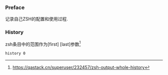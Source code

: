 ### Preface

记录自己ZSH的配置和使用过程.

### History

zsh条目中的范围作为[first] [last]参数[^1]

```shell
history 0
```






[^1]:https://qastack.cn/superuser/232457/zsh-output-whole-history
